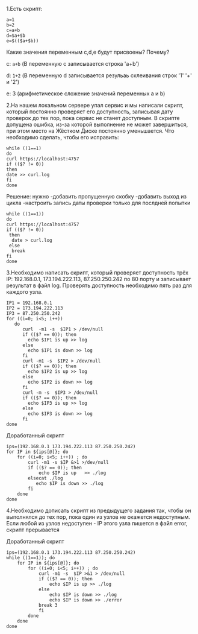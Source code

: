 1.Есть скрипт:
```
a=1
b=2
c=a+b
d=$a+$b
e=$(($a+$b))
```
Какие значения переменным c,d,e будут присвоены?
Почему?

c: `a+b` (В переменную c записывается строка 'a+b')

d: `1+2` (В переменную d записывается резульаь склеивания строк '1' '+' и '2')

e: 3     (арифметическое сложение значений переменных a и b)

2.На нашем локальном сервере упал сервис и мы написали скрипт, который постоянно проверяет его доступность, записывая дату проверок до тех пор, пока сервис не станет доступным. В скрипте допущена ошибка, из-за которой выполнение не может завершиться, при этом место на Жёстком Диске постоянно уменьшается. Что необходимо сделать, чтобы его исправить:
```
while ((1==1)
do
curl https://localhost:4757
if (($? != 0))
then
date >> curl.log
fi
done

```
Решение:
нужно 
-добавить пропущенную скобку
-добавить выход из цикла
-настроить запись даты проверки только для послдней попытки
```
while ((1==1))
do
curl https://localhost:4757
if (($? != 0))
 then
  date > curl.log
 else 
  break
fi
done
```


3.Необходимо написать скрипт, который проверяет доступность трёх IP: 192.168.0.1, 173.194.222.113, 87.250.250.242 по 80 порту и записывает результат в файл log. Проверять доступность необходимо пять раз для каждого узла.
```
IP1 = 192.168.0.1
IP2 = 173.194.222.113
IP3 = 87.250.250.242
for ((i=0; i<5; i++))
   do
      curl  -m1 -s  $IP1 > /dev/null
      if (($? == 0)); then
        echo $IP1 is up >> log
      else
        echo $IP1 is down >> log
      fi
      curl -m1 -s  $IP2 > /dev/null
      if (($? == 0)); then
        echo $IP2 is up >> log
      else
        echo $IP2 is down >> log
      fi
      curl -m -s  $IP3 > /dev/null
      if (($? == 0)); then
        echo $IP3 is up >> log
      else
        echo $IP3 is down >> log
      fi
done
```
Доработанный скрипт
```
ips=(192.168.0.1 173.194.222.113 87.250.250.242)
for IP in ${ips[@]}; do
    for ((i=0; i<5; i++)) ; do
        curl -m1 -s $IP &>1 >/dev/null
        if (($? == 0)); then
            echo $IP is up   >> ./log
        elsecat ./log
           echo $IP is down >> ./log
        fi
    done
done
```
4.Необходимо дописать скрипт из предыдущего задания так, чтобы он выполнялся до тех пор, пока один из узлов не окажется недоступным. Если любой из узлов недоступен - IP этого узла пишется в файл error, скрипт прерывается

Доработанный скрипт
```
ips=(192.168.0.1 173.194.222.113 87.250.250.242)
while ((1==1)); do
    for IP in ${ips[@]}; do
        for ((i=0; i<5; i++)) ; do
            curl -m1 -s  $IP >&1 > /dev/null
            if (($? == 0)); then
                echo $IP is up >> ./log
            else
                echo $IP is down >> ./log
                echo $IP is down >> ./error
            break 3
            fi
        done
    done
done
```
